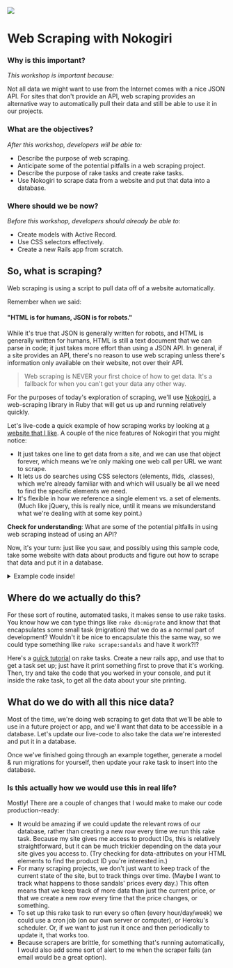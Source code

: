 ![](https://ga-dash.s3.amazonaws.com/production/assets/logo-9f88ae6c9c3871690e33280fcf557f33.png)

# Web Scraping with Nokogiri

### Why is this important?
<!-- framing the "why" in big-picture/real world examples -->
*This workshop is important because:*

Not all data we might want to use from the Internet comes with a nice JSON API. For sites that don't provide an API, web scraping provides an alternative way to automatically pull their data and still be able to use it in our projects.

### What are the objectives?
<!-- specific/measurable goal for students to achieve -->
*After this workshop, developers will be able to:*

* Describe the purpose of web scraping.
* Anticipate some of the potential pitfalls in a web scraping project.  
* Describe the purpose of rake tasks and create rake tasks.
* Use Nokogiri to scrape data from a website and put that data into a database.

### Where should we be now?
<!-- call out the skills that are prerequisites -->
*Before this workshop, developers should already be able to:*

- Create models with Active Record.  
- Use CSS selectors effectively.
- Create a new Rails app from scratch.

## So, what is scraping?
Web scraping is using a script to pull data off of a website automatically.

Remember when we said:
#### "HTML is for humans, JSON is for robots."
While it's true that JSON is generally written for robots, and HTML is generally written for humans, HTML is still a text document that we can parse in code; it just takes more effort than using a JSON API. In general, if a site provides an API, there's no reason to use web scraping unless there's information only available on their website, not over their API.

> Web scraping is NEVER your first choice of how to get data. It's a fallback for when you can't get your data any other way.

For the purposes of today's exploration of scraping, we'll use [Nokogiri](http://www.nokogiri.org/), a web-scraping library in Ruby that will get us up and running relatively quickly.

Let's live-code a quick example of how scraping works by looking at [a website that I like](http://rainbowsandals.com). A couple of the nice features of Nokogiri that you might notice:

* It just takes one line to get data from a site, and we can use that object forever, which means we're only making one web call per URL we want to scrape.
* It lets us do searches using CSS selectors (elements, #ids, .classes), which we're already familiar with and which will usually be all we need to find the specific elements we need.
* It's flexible in how we reference a single element vs. a set of elements. (Much like jQuery, this is really nice, until it means we misunderstand what we're dealing with at some key point.)

**Check for understanding**: What are some of the potential pitfalls in using web scraping instead of using an API?

<!-- ideas for instructors: undocumented, brittle (and they're not likely to announce changes), not formatted correctly (everything is a string) -->

Now, it's your turn: just like you saw, and possibly using this sample code, take some website with data about products and figure out how to scrape that data and put it in a database.

<details><summary>Example code inside!</summary>

```rb
doc = Nokogiri::HTML(open('https://www.rainbowsandals.com/products-all/womens/sandals'))
doc.css('.itemListing').each do |listing|
  name = listing.at_css('.itemPictureDescription').text.strip
  pid = listing.at_css('.itemNumber').text.strip.split(' ').last
  p name
  p pid
end
```

</details>

## Where do we actually do this?
For these sort of routine, automated tasks, it makes sense to use rake tasks. You know how we can type things like `rake db:migrate` and know that that encapsulates some small task (migration) that we do as a normal part of development? Wouldn't it be nice to encapsulate this the same way, so we could type something like `rake scrape:sandals` and have it work?!?

Here's a [quick tutorial](http://railsguides.net/how-to-generate-rake-task/) on rake tasks. Create a new rails app, and use that to get a task set up; just have it print something first to prove that it's working. Then, try and take the code that you worked in your console, and put it inside the rake task, to get all the data about your site printing.

## What do we do with all this nice data?
Most of the time, we're doing web scraping to get data that we'll be able to use in a future project or app, and we'll want that data to be accessible in a database. Let's update our live-code to also take the data we're interested and put it in a database.

Once we've finished going through an example together, generate a model & run migrations for yourself, then update your rake task to insert into the database.

### Is this actually how we would use this in real life?
Mostly! There are a couple of changes that I would make to make our code production-ready:
* It would be amazing if we could update the relevant rows of our database, rather than creating a new row every time we run this rake task. Because my site gives me access to product IDs, this is relatively straightforward, but it can be much trickier depending on the data your site gives you access to. (Try checking for data-attributes on your HTML elements to find the product ID you're interested in.)
* For many scraping projects, we don't just want to keep track of the current state of the site, but to track things over time. (Maybe I want to track what happens to those sandals' prices every day.) This often means that we keep track of more data than just the current price, or that we create a new row every time that the price changes, or something.
* To set up this rake task to run every so often (every hour/day/week) we could use a cron job (on our own server or computer), or Heroku's scheduler. Or, if we want to just run it once and then periodically to update it, that works too.
* Because scrapers are brittle, for something that's running automatically, I would also add some sort of alert to me when the scraper fails (an email would be a great option).
